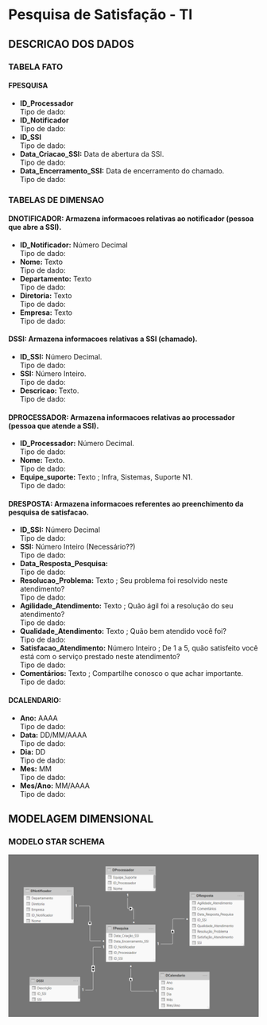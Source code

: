 # Pesquisa de Satisfação - TI

## DESCRICAO DOS DADOS

### TABELA FATO

#### FPESQUISA
* **ID_Processador**<br>
   Tipo de dado:
* **ID_Notificador**<br>
   Tipo de dado:
* **ID_SSI**<br>
   Tipo de dado:
* **Data_Criacao_SSI:** Data de abertura da SSI.<br>
   Tipo de dado:
* **Data_Encerramento_SSI:** Data de encerramento do chamado.<br>
   Tipo de dado:

### TABELAS DE DIMENSAO

#### DNOTIFICADOR: Armazena informacoes relativas ao notificador (pessoa que abre a SSI).<br>
* **ID_Notificador:** Número Decimal<br>
   Tipo de dado:
* **Nome:** Texto<br>
   Tipo de dado:
* **Departamento:** Texto<br>
   Tipo de dado:
* **Diretoria:** Texto<br>
   Tipo de dado:
* **Empresa:** Texto<br>
   Tipo de dado:

#### DSSI: Armazena informacoes relativas a SSI (chamado).<br>
* **ID_SSI:** Número Decimal.<br>
   Tipo de dado:
* **SSI:** Número Inteiro.<br>
   Tipo de dado:
* **Descricao:** Texto.<br>
   Tipo de dado:

#### DPROCESSADOR: Armazena informacoes relativas ao processador (pessoa que atende a SSI).<br>
* **ID_Processador:** Número Decimal.<br>
   Tipo de dado:
* **Nome:** Texto.<br>
   Tipo de dado:
* **Equipe_suporte:** Texto ; Infra, Sistemas, Suporte N1.<br>
   Tipo de dado:

#### DRESPOSTA: Armazena informacoes referentes ao preenchimento da pesquisa de satisfacao.<br>
* **ID_SSI:** Número Decimal<br>
   Tipo de dado:
* **SSI:** Número Inteiro (Necessário??)<br>
   Tipo de dado:
* **Data_Resposta_Pesquisa:** <br>
   Tipo de dado:
* **Resolucao_Problema:** Texto ; Seu problema foi resolvido neste atendimento? <br>
   Tipo de dado:
* **Agilidade_Atendimento:** Texto ; Quão ágil foi a resolução do seu atendimento?<br>
   Tipo de dado:
* **Qualidade_Atendimento:** Texto ; Quão bem atendido você foi?<br>
   Tipo de dado:
* **Satisfacao_Atendimento:** Número Inteiro ; De 1 a 5, quão satisfeito você está com o serviço prestado neste atendimento?<br>
   Tipo de dado:
* **Comentários:** Texto ; Compartilhe conosco o que achar importante.<br>
   Tipo de dado:


#### DCALENDARIO:
* **Ano:** AAAA<br>
   Tipo de dado:
* **Data:** DD/MM/AAAA<br>
   Tipo de dado:
* **Dia:** DD<br>
   Tipo de dado:
* **Mes:** MM<br>
   Tipo de dado:
* **Mes/Ano:** MM/AAAA<br>
   Tipo de dado:


## MODELAGEM DIMENSIONAL

### MODELO STAR SCHEMA

![Alt text](https://github.com/danielasalomao/pesquisa/blob/v1/Star_Schema.png)

